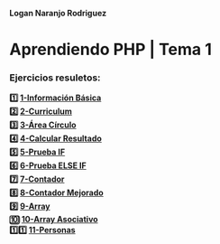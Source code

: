 **Logan Naranjo Rodriguez**
# Aprendiendo PHP | Tema 1


### Ejercicios resuletos:
**1️⃣ [1-Información Básica](https://github.com/LoganNDE/Ejercicios-PHP/tree/main/1-Ejercicios/informacionB%C3%A1sica)**<br>
**2️⃣ [2-Curriculum](https://github.com/LoganNDE/Ejercicios-PHP/tree/main/1-Ejercicios/curriculum)**<br>
**3️⃣ [3-Área Círculo](https://github.com/LoganNDE/Ejercicios-PHP/tree/main/1-Ejercicios/areaCirculo)**<br>
**4️⃣ [4-Calcular Resultado](https://github.com/LoganNDE/Ejercicios-PHP/tree/main/1-Ejercicios/calcularResultado)**<br>
**5️⃣ [5-Prueba IF](https://github.com/LoganNDE/Ejercicios-PHP/tree/main/1-Ejercicios/pruebaIF)**<br>
**6️⃣ [6-Prueba ELSE IF](https://github.com/LoganNDE/Ejercicios-PHP/tree/main/1-Ejercicios/pruebaELSE-IF)**<br>
**7️⃣ [7-Contador](https://github.com/LoganNDE/Ejercicios-PHP/tree/main/1-Ejercicios/contador)**<br>
**8️⃣ [8-Contador Mejorado](https://github.com/LoganNDE/Ejercicios-PHP/tree/main/1-Ejercicios/contadorMejorado)**<br>
**9️⃣ [9-Array](https://github.com/LoganNDE/Ejercicios-PHP/tree/main/1-Ejercicios/array)**<br>
**🔟 [10-Array Asociativo](https://github.com/LoganNDE/Ejercicios-PHP/tree/main/1-Ejercicios/arrayAsociativo)**<br>
**1️⃣1️⃣ [11-Personas](https://github.com/LoganNDE/Ejercicios-PHP/tree/main/1-Ejercicios/personas)**


